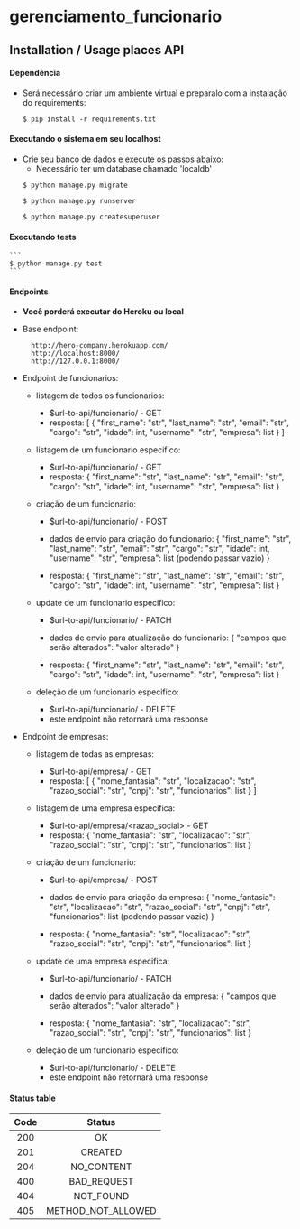 # gerenciamento_funcionario
## Installation / Usage places API

#### Dependência
* Será necessário criar um ambiente virtual e preparalo com a instalação do requirements:
    ```
    $ pip install -r requirements.txt
    ```

#### Executando o sistema em seu localhost
* Crie seu banco de dados e execute os passos abaixo:
    * Necessário ter um database chamado 'localdb'
    ```
    $ python manage.py migrate
    ```
    ```
    $ python manage.py runserver
    ```
    ```
    $ python manage.py createsuperuser
    ```

#### Executando tests
    ```
    $ python manage.py test
    ```
#### Endpoints

* **Você porderá executar do Heroku ou local**

* Base endpoint:
    
        http://hero-company.herokuapp.com/
        http://localhost:8000/
        http://127.0.0.1:8000/
    
* Endpoint de funcionarios:
    * listagem de todos os funcionarios:
        - $url-to-api/funcionario/ - GET

        * resposta:
                    [
                    {
                        "first_name": "str",
                        "last_name": "str",
                        "email": "str",
                        "cargo": "str",
                        "idade": int,
                        "username": "str",
                        "empresa": list
                    }
                ]

    * listagem de um funcionario especifico:
        - $url-to-api/funcionario/<username> - GET

        * resposta:
                    {
                        "first_name": "str",
                        "last_name": "str",
                        "email": "str",
                        "cargo": "str",
                        "idade": int,
                        "username": "str",
                        "empresa": list
                    }
    
    * criação de um funcionario:
        - $url-to-api/funcionario/ - POST

        * dados de envio para criação do funcionario:
                    {
                        "first_name": "str",
                        "last_name": "str",
                        "email": "str",
                        "cargo": "str",
                        "idade": int,
                        "username": "str",
                        "empresa": list (podendo passar vazio)
                    }

        * resposta:
                    {
                        "first_name": "str",
                        "last_name": "str",
                        "email": "str",
                        "cargo": "str",
                        "idade": int,
                        "username": "str",
                        "empresa": list
                    }

    * update de um funcionario especifico:
        - $url-to-api/funcionario/<username> - PATCH

        * dados de envio para atualização do funcionario:
                    {
                        "campos que serão alterados": "valor alterado"
                    }

        * resposta:
                    {
                        "first_name": "str",
                        "last_name": "str",
                        "email": "str",
                        "cargo": "str",
                        "idade": int,
                        "username": "str",
                        "empresa": list
                    }
        
    * deleção de um funcionario especifico:
        - $url-to-api/funcionario/<username> - DELETE

        * este endpoint não retornará uma response

* Endpoint de empresas:
    * listagem de todas as empresas:
        - $url-to-api/empresa/ - GET

        * resposta:
                    [
                    {
                        "nome_fantasia": "str",
                        "localizacao": "str",
                        "razao_social": "str",
                        "cnpj": "str",
                        "funcionarios": list
                    }
                ]

    * listagem de uma empresa especifica:
        - $url-to-api/empresa/<razao_social> - GET

        * resposta:
                    {
                        "nome_fantasia": "str",
                        "localizacao": "str",
                        "razao_social": "str",
                        "cnpj": "str",
                        "funcionarios": list
                    }
    
    * criação de um funcionario:
        - $url-to-api/empresa/ - POST

        * dados de envio para criação da empresa:
                    {
                        "nome_fantasia": "str",
                        "localizacao": "str",
                        "razao_social": "str",
                        "cnpj": "str",
                        "funcionarios": list (podendo passar vazio)
                    }

        * resposta:
                    {
                        "nome_fantasia": "str",
                        "localizacao": "str",
                        "razao_social": "str",
                        "cnpj": "str",
                        "funcionarios": list
                    }

    * update de uma empresa especifica:
        - $url-to-api/funcionario/<username> - PATCH

        * dados de envio para atualização da empresa:
                    {
                        "campos que serão alterados": "valor alterado"
                    }

        * resposta:
                    {
                        "nome_fantasia": "str",
                        "localizacao": "str",
                        "razao_social": "str",
                        "cnpj": "str",
                        "funcionarios": list
                    }
        
    * deleção de um funcionario especifico:
        - $url-to-api/funcionario/<username> - DELETE

        * este endpoint não retornará uma response

#### Status table

| Code | Status |
|:-------:|:---------:|
| 200   | OK |
| 201   | CREATED |
| 204   | NO_CONTENT |
| 400   | BAD_REQUEST |
| 404   | NOT_FOUND |
| 405   | METHOD_NOT_ALLOWED |
